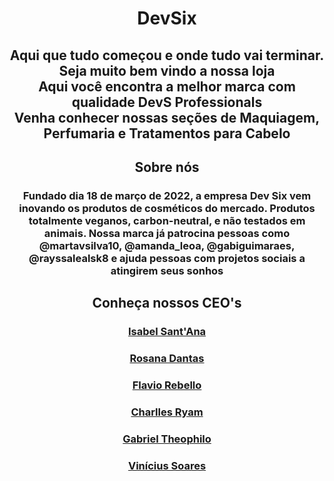 <h1 align=center> DevSix</h1>
<h2 align=center>Aqui que tudo começou e onde  tudo vai terminar.<br>
Seja muito bem vindo a nossa loja<br>
Aqui você encontra a melhor marca com qualidade DevS Professionals<br>
Venha conhecer nossas seções de Maquiagem, Perfumaria e Tratamentos para Cabelo</h2>



<h2 align=center> Sobre nós </h2>
<h3 align=center> Fundado dia 18 de março de 2022, a empresa Dev Six vem inovando os produtos de cosméticos do mercado. Produtos totalmente veganos, carbon-neutral, e não testados em animais. Nossa marca já patrocina pessoas como @martavsilva10, @amanda_leoa, @gabiguimaraes, @rayssalealsk8 e ajuda pessoas com projetos sociais a atingirem seus sonhos </h3>


<h2 align=center>Conheça nossos CEO's</h2>

<h3 align=center><a href=https://github.com/isabeels> Isabel Sant'Ana  </a></h3>
<h3 align=center><a href=https://github.com/RosanaDantas>  Rosana Dantas  </a></h3>
<h3 align=center><a href=https://github.com/FlavioRebello>  Flavio Rebello  </a></h3>
<h3 align=center><a href=https://github.com/Charllesryam>  Charlles Ryam  </a></h3>
<h3 align=center><a href=https://github.com/GabrielTheophilo>  Gabriel Theophilo  </a></h3>
<h3 align=center><a href=https://github.com/KyuaKun>  Vinícius Soares  </a></h3>